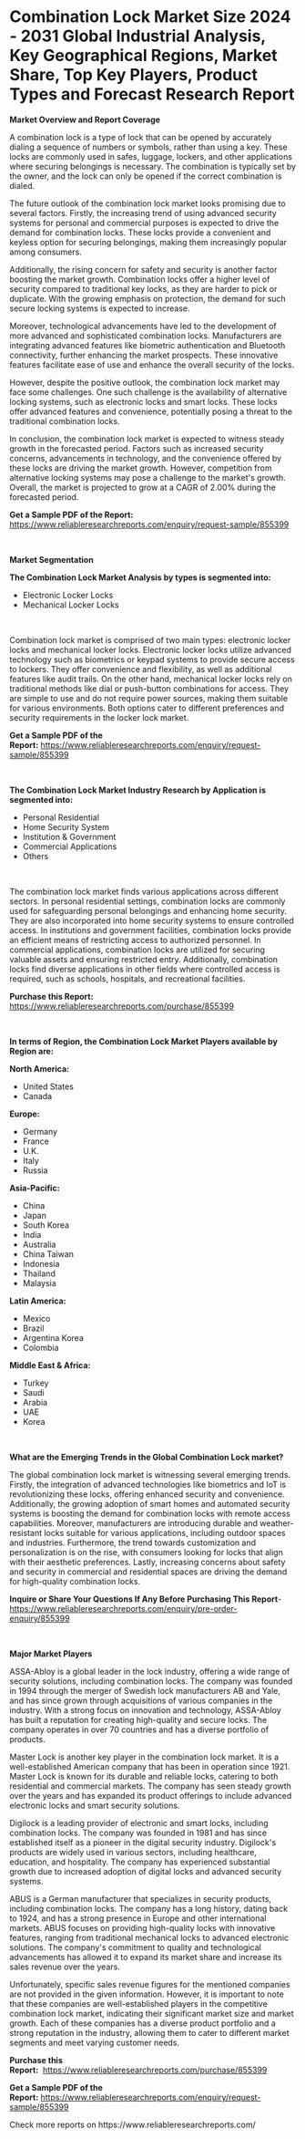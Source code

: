 <p><h1>Combination Lock Market Size 2024 - 2031 Global Industrial Analysis, Key Geographical Regions, Market Share, Top Key Players, Product Types and Forecast Research Report</h1></p><p><strong>Market Overview and Report Coverage</strong></p>
<p><p>A combination lock is a type of lock that can be opened by accurately dialing a sequence of numbers or symbols, rather than using a key. These locks are commonly used in safes, luggage, lockers, and other applications where securing belongings is necessary. The combination is typically set by the owner, and the lock can only be opened if the correct combination is dialed.</p><p>The future outlook of the combination lock market looks promising due to several factors. Firstly, the increasing trend of using advanced security systems for personal and commercial purposes is expected to drive the demand for combination locks. These locks provide a convenient and keyless option for securing belongings, making them increasingly popular among consumers.</p><p>Additionally, the rising concern for safety and security is another factor boosting the market growth. Combination locks offer a higher level of security compared to traditional key locks, as they are harder to pick or duplicate. With the growing emphasis on protection, the demand for such secure locking systems is expected to increase.</p><p>Moreover, technological advancements have led to the development of more advanced and sophisticated combination locks. Manufacturers are integrating advanced features like biometric authentication and Bluetooth connectivity, further enhancing the market prospects. These innovative features facilitate ease of use and enhance the overall security of the locks.</p><p>However, despite the positive outlook, the combination lock market may face some challenges. One such challenge is the availability of alternative locking systems, such as electronic locks and smart locks. These locks offer advanced features and convenience, potentially posing a threat to the traditional combination locks.</p><p>In conclusion, the combination lock market is expected to witness steady growth in the forecasted period. Factors such as increased security concerns, advancements in technology, and the convenience offered by these locks are driving the market growth. However, competition from alternative locking systems may pose a challenge to the market's growth. Overall, the market is projected to grow at a CAGR of 2.00% during the forecasted period.</p></p>
<p><strong>Get a Sample PDF of the Report:</strong> <a href="https://www.reliableresearchreports.com/enquiry/request-sample/855399">https://www.reliableresearchreports.com/enquiry/request-sample/855399</a></p>
<p>&nbsp;</p>
<p><strong>Market Segmentation</strong></p>
<p><strong>The Combination Lock Market Analysis by types is segmented into:</strong></p>
<p><ul><li>Electronic Locker Locks</li><li>Mechanical Locker Locks</li></ul></p>
<p>&nbsp;</p>
<p><p>Combination lock market is comprised of two main types: electronic locker locks and mechanical locker locks. Electronic locker locks utilize advanced technology such as biometrics or keypad systems to provide secure access to lockers. They offer convenience and flexibility, as well as additional features like audit trails. On the other hand, mechanical locker locks rely on traditional methods like dial or push-button combinations for access. They are simple to use and do not require power sources, making them suitable for various environments. Both options cater to different preferences and security requirements in the locker lock market.</p></p>
<p><strong>Get a Sample PDF of the Report:</strong>&nbsp;<a href="https://www.reliableresearchreports.com/enquiry/request-sample/855399">https://www.reliableresearchreports.com/enquiry/request-sample/855399</a></p>
<p>&nbsp;</p>
<p><strong>The Combination Lock Market Industry Research by Application is segmented into:</strong></p>
<p><ul><li>Personal Residential</li><li>Home Security System</li><li>Institution & Government</li><li>Commercial Applications</li><li>Others</li></ul></p>
<p>&nbsp;</p>
<p><p>The combination lock market finds various applications across different sectors. In personal residential settings, combination locks are commonly used for safeguarding personal belongings and enhancing home security. They are also incorporated into home security systems to ensure controlled access. In institutions and government facilities, combination locks provide an efficient means of restricting access to authorized personnel. In commercial applications, combination locks are utilized for securing valuable assets and ensuring restricted entry. Additionally, combination locks find diverse applications in other fields where controlled access is required, such as schools, hospitals, and recreational facilities.</p></p>
<p><strong>Purchase this Report:</strong>&nbsp; <a href="https://www.reliableresearchreports.com/purchase/855399">https://www.reliableresearchreports.com/purchase/855399</a></p>
<p>&nbsp;</p>
<p><strong>In terms of Region, the Combination Lock Market Players available by Region are:</strong></p>
<p>
    <p> <strong> North America: </strong>
        <ul>
            <li>United States</li>
            <li>Canada</li>
        </ul>
        </p> 
    <p> <strong> Europe: </strong>
        <ul>
            <li>Germany</li>
            <li>France</li>
            <li>U.K.</li>
            <li>Italy</li>
            <li>Russia</li>
        </ul>
        </p> 
    <p> <strong> Asia-Pacific: </strong>
        <ul>
            <li>China</li>
            <li>Japan</li>
            <li>South Korea</li>
            <li>India</li>
            <li>Australia</li>
            <li>China Taiwan</li>
            <li>Indonesia</li>
            <li>Thailand</li>
            <li>Malaysia</li>
        </ul>
        </p> 
    <p> <strong> Latin America: </strong>
        <ul>
            <li>Mexico</li>
            <li>Brazil</li>
            <li>Argentina Korea</li>
            <li>Colombia</li>
        </ul>
        </p> 
    <p> <strong> Middle East & Africa: </strong>
        <ul>
            <li>Turkey</li>
            <li>Saudi</li>
            <li>Arabia</li>
            <li>UAE</li>
            <li>Korea</li>
        </ul>
    </p>
    </p>
<p>&nbsp;</p>
<p><strong>What are the Emerging Trends in the Global Combination Lock market?</strong></p>
<p><p>The global combination lock market is witnessing several emerging trends. Firstly, the integration of advanced technologies like biometrics and IoT is revolutionizing these locks, offering enhanced security and convenience. Additionally, the growing adoption of smart homes and automated security systems is boosting the demand for combination locks with remote access capabilities. Moreover, manufacturers are introducing durable and weather-resistant locks suitable for various applications, including outdoor spaces and industries. Furthermore, the trend towards customization and personalization is on the rise, with consumers looking for locks that align with their aesthetic preferences. Lastly, increasing concerns about safety and security in commercial and residential spaces are driving the demand for high-quality combination locks.</p></p>
<p><strong>Inquire or Share Your Questions If Any Before Purchasing This Report</strong>- <a href="https://www.reliableresearchreports.com/enquiry/pre-order-enquiry/855399">https://www.reliableresearchreports.com/enquiry/pre-order-enquiry/855399</a></p>
<p>&nbsp;</p>
<p><strong>Major Market Players</strong></p>
<p><p>ASSA-Abloy is a global leader in the lock industry, offering a wide range of security solutions, including combination locks. The company was founded in 1994 through the merger of Swedish lock manufacturers AB and Yale, and has since grown through acquisitions of various companies in the industry. With a strong focus on innovation and technology, ASSA-Abloy has built a reputation for creating high-quality and secure locks. The company operates in over 70 countries and has a diverse portfolio of products.</p><p>Master Lock is another key player in the combination lock market. It is a well-established American company that has been in operation since 1921. Master Lock is known for its durable and reliable locks, catering to both residential and commercial markets. The company has seen steady growth over the years and has expanded its product offerings to include advanced electronic locks and smart security solutions.</p><p>Digilock is a leading provider of electronic and smart locks, including combination locks. The company was founded in 1981 and has since established itself as a pioneer in the digital security industry. Digilock's products are widely used in various sectors, including healthcare, education, and hospitality. The company has experienced substantial growth due to increased adoption of digital locks and advanced security systems.</p><p>ABUS is a German manufacturer that specializes in security products, including combination locks. The company has a long history, dating back to 1924, and has a strong presence in Europe and other international markets. ABUS focuses on providing high-quality locks with innovative features, ranging from traditional mechanical locks to advanced electronic solutions. The company's commitment to quality and technological advancements has allowed it to expand its market share and increase its sales revenue over the years.</p><p>Unfortunately, specific sales revenue figures for the mentioned companies are not provided in the given information. However, it is important to note that these companies are well-established players in the competitive combination lock market, indicating their significant market size and market growth. Each of these companies has a diverse product portfolio and a strong reputation in the industry, allowing them to cater to different market segments and meet varying customer needs.</p></p>
<p><strong>Purchase this Report:</strong>&nbsp;&nbsp;<a href="https://www.reliableresearchreports.com/purchase/855399">https://www.reliableresearchreports.com/purchase/855399</a></p>
<p></p>
<p><strong>Get a Sample PDF of the Report:</strong>&nbsp;<a href="https://www.reliableresearchreports.com/enquiry/request-sample/855399">https://www.reliableresearchreports.com/enquiry/request-sample/855399</a></p>
<p>Check more reports on https://www.reliableresearchreports.com/</p>